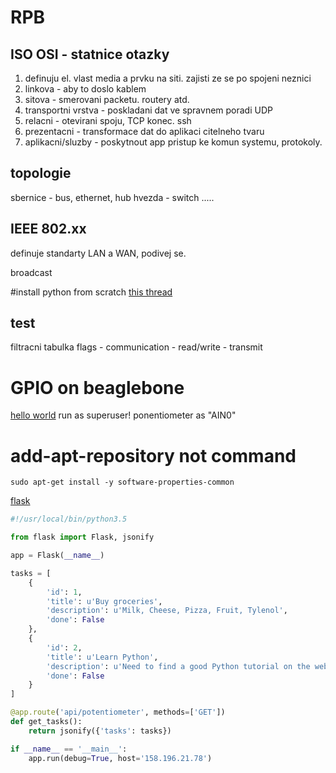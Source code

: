 # RPB

## ISO OSI - statnice otazky
1. definuju el. vlast media a prvku na siti. zajisti ze se po spojeni neznici
2. linkova  - aby to doslo kablem
3. sitova - smerovani packetu. routery atd.
4. transportni vrstva - poskladani dat ve spravnem poradi UDP
5. relacni - otevirani spoju, TCP konec. ssh
6. prezentacni - transformace dat do aplikaci citelneho tvaru
7. aplikacni/sluzby - poskytnout app pristup ke komun systemu, protokoly.

## topologie
sbernice - bus, ethernet, hub
hvezda - switch
.....

## IEEE 802.xx

definuje standarty LAN a WAN, podivej se.

broadcast

#install python from scratch
[this thread](https://askubuntu.com/questions/682869/how-do-i-install-a-different-python-version-using-apt-get)

## test
filtracni tabulka
flags   - communication
        - read/write
        - transmit

# GPIO on beaglebone
[hello world](https://learn.adafruit.com/setting-up-io-python-library-on-beaglebone-black/gpio) run as superuser!
ponentiometer as "AIN0"

# add-apt-repository not command
```
sudo apt-get install -y software-properties-common
```
[flask](https://blog.miguelgrinberg.com/post/designing-a-restful-api-with-python-and-flask)

```python
#!/usr/local/bin/python3.5

from flask import Flask, jsonify

app = Flask(__name__)

tasks = [
    {
        'id': 1,
        'title': u'Buy groceries',
        'description': u'Milk, Cheese, Pizza, Fruit, Tylenol',
        'done': False
    },
    {
        'id': 2,
        'title': u'Learn Python',
        'description': u'Need to find a good Python tutorial on the web',
        'done': False
    }
]

@app.route('api/potentiometer', methods=['GET'])
def get_tasks():
    return jsonify({'tasks': tasks})

if __name__ == '__main__':
    app.run(debug=True, host='158.196.21.78')
```
